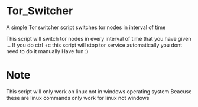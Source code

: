# Tor_Switcher
A simple Tor switcher script switches tor nodes in interval of time 

This script will switch tor nodes in every interval of time that you have given ...
If you do ctrl +c this script will stop tor service automatically you dont need to 
do it manually 
Have fun :)
# Note
This script will only work on linux not in windows operating system 
Beacuse these are linux commands only work for linux not windows 


